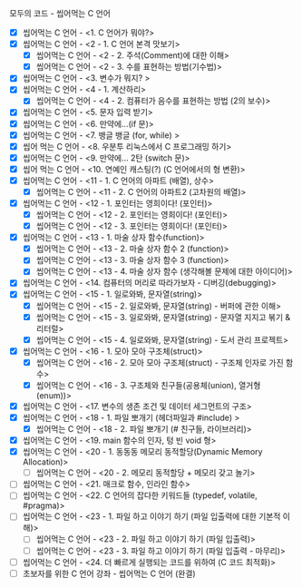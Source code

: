 모두의 코드 - 씹어먹는 C 언어

- [x] 씹어먹는 C 언어 - <1. C 언어가 뭐야?>
- [x] 씹어먹는 C 언어 - <2 - 1. C 언어 본격 맛보기>
  - [x] 씹어먹는 C 언어 - <2 - 2. 주석(Comment)에 대한 이해>
  - [x] 씹어먹는 C 언어 - <2 - 3. 수를 표현하는 방법(기수법)>
- [x] 씹어먹는 C 언어 - \<3. 변수가 뭐지? >
- [x] 씹어먹는 C 언어 - <4 - 1. 계산하리>
  - [x] 씹어먹는 C 언어 - <4 - 2. 컴퓨터가 음수를 표현하는 방법 (2의 보수)>
- [x] 씹어먹는 C 언어 - <5. 문자 입력 받기>
- [x] 씹어먹는 C 언어 - <6. 만약에...(if 문)>
- [x] 씹어먹는 C 언어 - <7. 뱅글 뱅글 (for, while) >
- [x] 씹어 먹는 C 언어 - <8. 우분투 리눅스에서 C 프로그래밍 하기>
- [x] 씹어먹는 C 언어 - <9. 만약에... 2탄 (switch 문)>
- [x] 씹어 먹는 C 언어 - <10. 연예인 캐스팅(?) (C 언어에서의 형 변환)>
- [x] 씹어먹는 C 언어 - <11 - 1. C 언어의 아파트 (배열), 상수>
  - [x] 씹어먹는 C 언어 - <11 - 2. C 언어의 아파트2 (고차원의 배열)>
- [x] 씹어먹는 C 언어 - <12 - 1. 포인터는 영희이다! (포인터)>
  - [x] 씹어먹는 C 언어 - <12 - 2. 포인터는 영희이다! (포인터)>
  - [x] 씹어먹는 C 언어 - <12 - 3. 포인터는 영희이다! (포인터)>
- [x] 씹어먹는 C 언어 - <13 - 1. 마술 상자 함수(function)>
  - [x] 씹어먹는 C 언어 - <13 - 2. 마술 상자 함수 2 (function)>
  - [x] 씹어먹는 C 언어 - <13 - 3. 마술 상자 함수 3 (function)>
  - [x] 씹어먹는 C 언어 - <13 - 4. 마술 상자 함수 (생각해볼 문제에 대한 아이디어)>
- [x] 씹어먹는 C 언어 - <14. 컴퓨터의 머리로 따라가보자 - 디버깅(debugging)>
- [x] 씹어먹는 C 언어 - <15 - 1. 일로와봐, 문자열(string)>
  - [x] 씹어먹는 C 언어 - <15 - 2. 일로와봐, 문자열(string) - 버퍼에 관한 이해>
  - [x] 씹어먹는 C 언어 - <15 - 3. 일로와봐, 문자열(string) - 문자열 지지고 볶기 & 리터럴>
  - [x] 씹어먹는 C 언어 - <15 - 4. 일로와봐, 문자열(string) - 도서 관리 프로젝트>
- [x] 씹어먹는 C 언어 - <16 - 1. 모아 모아 구조체(struct)>
  - [x] 씹어먹는 C 언어 - <16 - 2. 모아 모아 구조체(struct) - 구조체 인자로 가진 함수>
  - [x] 씹어먹는 C 언어 - <16 - 3. 구조체와 친구들(공용체(union), 열거형(enum))>
- [x] 씹어먹는 C 언어 - <17. 변수의 생존 조건 및 데이터 세그먼트의 구조>
- [x] 씹어먹는 C 언어 - <18 - 1. 파일 뽀개기 (헤더파일과 #include) >
  - [x] 씹어먹는 C 언어 - <18 - 2. 파일 뽀개기 (# 친구들, 라이브러리)>
- [x] 씹어먹는 C 언어 - <19. main 함수의 인자, 텅 빈 void 형>
- [x] 씹어먹는 C 언어 - <20 - 1. 동동동 메모리 동적할당(Dynamic Memory Allocation)>
  - [ ] 씹어먹는 C 언어 - <20 - 2. 메모리 동적할당 + 메모리 갖고 놀기>
- [ ] 씹어먹는 C 언어 - <21. 매크로 함수, 인라인 함수>
- [ ] 씹어먹는 C 언어 - <22. C 언어의 잡다한 키워드들 (typedef, volatile, #pragma)>
- [ ] 씹어먹는 C 언어 - <23 - 1. 파일 하고 이야기 하기 (파일 입출력에 대한 기본적 이해)>
  - [ ] 씹어먹는 C 언어 - <23 - 2. 파일 하고 이야기 하기 (파일 입출력)>
  - [ ] 씹어먹는 C 언어 - <23 - 3. 파일 하고 이야기 하기 (파일 입출력 - 마무리)>
- [ ] 씹어먹는 C 언어 - <24. 더 빠르게 실행되는 코드를 위하여 (C 코드 최적화)>
- [ ] 초보자를 위한 C 언어 강좌 - 씹어먹는 C 언어 (완결)
